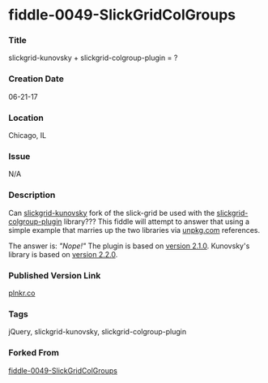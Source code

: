 fiddle-0049-SlickGridColGroups
======

### Title

slickgrid-kunovsky + slickgrid-colgroup-plugin = ?


### Creation Date

06-21-17


### Location

Chicago, IL


### Issue

N/A


### Description

Can [slickgrid-kunovsky](https://www.npmjs.com/package/slickgrid-kunovsky) fork of the slick-grid be used with the 
[slickgrid-colgroup-plugin](https://www.npmjs.com/package/slickgrid-colgroup-plugin) library??? This fiddle will 
attempt to answer that using a simple example that marries up the two libraries via [unpkg.com](unpkg.com) 
references.

The answer is: _"Nope!"_ The plugin is based on [version 2.1.0](https://github.com/mleibman/SlickGrid.git#2.1.0"). 
Kunovsky's library is based on [version 2.2.0](https://github.com/mleibman/SlickGrid/tree/v2.0).    


### Published Version Link

[plnkr.co](http://plnkr.co/edit/PQzWTZ?p=preview)


### Tags

jQuery, slickgrid-kunovsky, slickgrid-colgroup-plugin


### Forked From

[fiddle-0049-SlickGridColGroups](../fiddle-0049-SlickGridColGroups)
